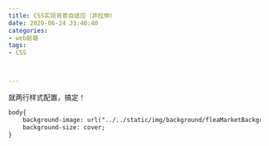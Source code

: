 ```yaml
---
title: CSS实现背景自适应（非拉伸）
date: 2020-06-24 23:40:40
categories:
- web前端
tags:
- CSS



---
```




就两行样式配置，搞定！


```html
body{
    background-image: url("../../static/img/background/fleaMarketBackground.jpg");
    background-size: cover;
}
```

